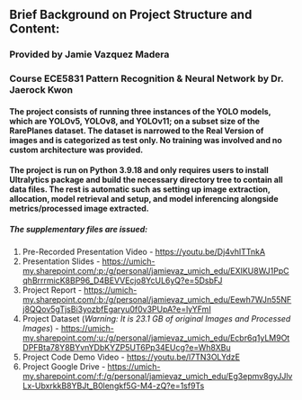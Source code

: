 ## Brief Background on Project Structure and Content:
### Provided by Jamie Vazquez Madera
### Course ECE5831 Pattern Recognition & Neural Network by Dr. Jaerock Kwon

#### The project consists of running three instances of the YOLO models, which are YOLOv5, YOLOv8, and YOLOv11; on a subset size of the RarePlanes dataset. The dataset is narrowed to the Real Version of images and is categorized as test only. No training was involved and no custom architecture was provided. 

#### The project is run on Python 3.9.18 and only requires users to install Ultralytics package and build the necessary directory tree to contain all data files. The rest is automatic such as setting up image extraction, allocation, model retrieval and setup, and model inferencing alongside metrics/processed image extracted.

##### The supplementary files are issued:

1) Pre-Recorded Presentation Video - https://youtu.be/Dj4vhlTTnkA
2) Presentation Slides - https://umich-my.sharepoint.com/:p:/g/personal/jamievaz_umich_edu/EXIKU8WJ1PpCqhBrrrmicK8BP96_D4BEVVEcjo8YcUL6yQ?e=5DsbFJ
3) Project Report - https://umich-my.sharepoint.com/:b:/g/personal/jamievaz_umich_edu/Eewh7WJn55NFj8QQov5gTjsBi3yozbfEgaryu0f0v3PUpA?e=lyYFmI
4) Project Dataset (_Warning: It is 23.1 GB of original Images and Processed Images_) - https://umich-my.sharepoint.com/:u:/g/personal/jamievaz_umich_edu/Ecbr6q1yLM9OtDPFBta78Y8BYvnYDbKYZP5UT6Pp34EUcg?e=Wh8XBu
5) Project Code Demo Video - https://youtu.be/l7TN3OLYdzE
6) Project Google Drive - https://umich-my.sharepoint.com/:f:/g/personal/jamievaz_umich_edu/Eg3epmv8gyJJlvLx-UbxrkkB8YBJt_B0lengkf5G-M4-zQ?e=1sf9Ts

